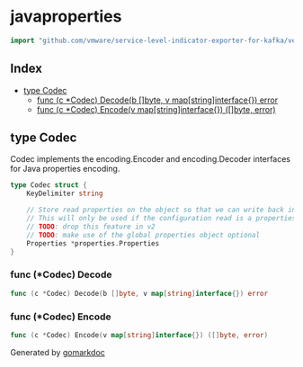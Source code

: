 <!-- Code generated by gomarkdoc. DO NOT EDIT -->

# javaproperties

```go
import "github.com/vmware/service-level-indicator-exporter-for-kafka/vendor/github.com/spf13/viper/internal/encoding/javaproperties"
```

## Index

- [type Codec](<#type-codec>)
  - [func (c *Codec) Decode(b []byte, v map[string]interface{}) error](<#func-codec-decode>)
  - [func (c *Codec) Encode(v map[string]interface{}) ([]byte, error)](<#func-codec-encode>)


## type Codec

Codec implements the encoding.Encoder and encoding.Decoder interfaces for Java properties encoding.

```go
type Codec struct {
    KeyDelimiter string

    // Store read properties on the object so that we can write back in order with comments.
    // This will only be used if the configuration read is a properties file.
    // TODO: drop this feature in v2
    // TODO: make use of the global properties object optional
    Properties *properties.Properties
}
```

### func \(\*Codec\) Decode

```go
func (c *Codec) Decode(b []byte, v map[string]interface{}) error
```

### func \(\*Codec\) Encode

```go
func (c *Codec) Encode(v map[string]interface{}) ([]byte, error)
```



Generated by [gomarkdoc](<https://github.com/princjef/gomarkdoc>)
